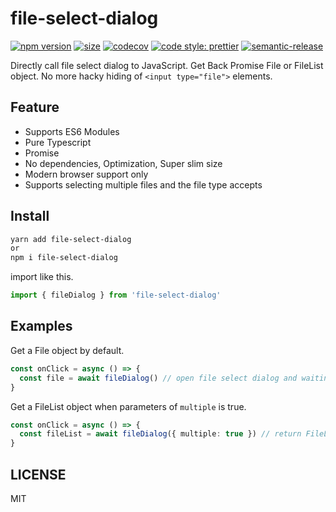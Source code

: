# file-select-dialog

[![npm version](https://img.shields.io/npm/v/file-select-dialog.svg?style=flat)](https://www.npmjs.com/package/file-select-dialog)
[![size](https://img.shields.io/bundlephobia/min/file-select-dialog)](https://img.shields.io/bundlephobia/min/file-select-dialog)
[![codecov](https://codecov.io/gh/TomokiMiyauci/file-select-dialog/branch/main/graph/badge.svg?token=KY5KS2WE4I)](https://codecov.io/gh/TomokiMiyauci/file-select-dialog)
[![code style: prettier](https://img.shields.io/badge/code_style-prettier-ff69b4.svg?style=flat)](https://github.com/prettier/prettier)
[![semantic-release](https://img.shields.io/badge/%20%20%F0%9F%93%A6%F0%9F%9A%80-semantic--release-e10079.svg)](https://github.com/semantic-release/semantic-release)

Directly call file select dialog to JavaScript.
Get Back Promise File or FileList object.
No more hacky hiding of `<input type="file">` elements.

## Feature

- Supports ES6 Modules
- Pure Typescript
- Promise
- No dependencies, Optimization, Super slim size
- Modern browser support only
- Supports selecting multiple files and the file type accepts

## Install

```bash
yarn add file-select-dialog
or
npm i file-select-dialog
```

import like this.

```ts
import { fileDialog } from 'file-select-dialog'
```

## Examples

Get a File object by default.

```ts
const onClick = async () => {
  const file = await fileDialog() // open file select dialog and waiting user selection then return File object. Your editor suggest File object types.
}
```

Get a FileList object when parameters of `multiple` is true.

```ts
const onClick = async () => {
  const fileList = await fileDialog({ multiple: true }) // return FileList object. Your editor suggest FileList object types.
}
```

## LICENSE

MIT
